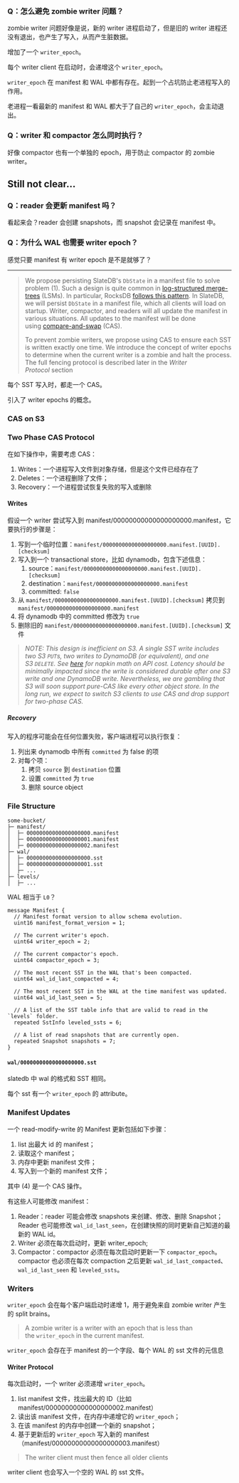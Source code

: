 ### Q：怎么避免 zombie writer 问题？

zombie writer 问题好像是说，新的 writer 进程启动了，但是旧的 writer 进程还没有退出，也产生了写入，从而产生脏数据。

增加了一个 `writer_epoch`。

每个 writer client 在启动时，会递增这个 `writer_epoch`。

`writer_epoch` 在 manifest 和 WAL 中都有存在。起到一个占坑防止老进程写入的作用。

老进程一看最新的 manifest 和 WAL 都大于了自己的 `writer_epoch`，会主动退出。
### Q：writer 和 compactor 怎么同时执行？

好像 compactor 也有一个单独的 epoch，用于防止 compactor 的 zombie writer。
## Still not clear...
### Q：reader 会更新 manifest 吗？

看起来会？reader 会创建 snapshots，而 snapshot 会记录在 manifest 中。
### Q：为什么 WAL 也需要 writer epoch？

感觉只要 manifest 有 writer epoch 是不是就够了？

---

> We propose persisting SlateDB's `DbState` in a manifest file to solve problem (1). Such a design is quite common in [log-structured merge-trees](https://en.wikipedia.org/wiki/Log-structured_merge-tree) (LSMs). In particular, RocksDB [follows this pattern](https://github.com/facebook/rocksdb/wiki/MANIFEST). In SlateDB, we will persist `DbState` in a manifest file, which all clients will load on startup. Writer, compactor, and readers will all update the manifest in various situations. All updates to the manifest will be done using [compare-and-swap](https://en.wikipedia.org/wiki/Compare-and-swap) (CAS).
> 
> To prevent zombie writers, we propose using CAS to ensure each SST is written exactly one time. We introduce the concept of writer epochs to determine when the current writer is a zombie and halt the process. The full fencing protocol is described later in the _Writer Protocol_ section

每个 SST 写入时，都走一个 CAS。

引入了 writer epochs 的概念。

### CAS on S3

### Two Phase CAS Protocol

在如下操作中，需要考虑 CAS：

1. Writes：一个进程写入文件到对象存储，但是这个文件已经存在了
2. Deletes：一个进程删除了文件；
3. Recovery：一个进程尝试恢复失败的写入或删除
#### Writes

假设一个 writer 尝试写入到 manifest/00000000000000000000.manifest，它要执行的步骤是：

1. 写到一个临时位置：`manifest/00000000000000000000.manifest.[UUID].[checksum]`
2. 写入到一个 transactional store，比如 dynamodb，包含下述信息：
	1. source：`manifest/00000000000000000000.manifest.[UUID].[checksum]`
	2. destination：`manifest/00000000000000000000.manifest`
	3. committed: `false`
3. 从 `manifest/00000000000000000000.manifest.[UUID].[checksum]` 拷贝到 `manifest/00000000000000000000.manifest`
4. 将 dynamodb 中的 committed 修改为 `true`
5. 删除旧的 `manifest/00000000000000000000.manifest.[UUID].[checksum]` 文件

> _NOTE: This design is inefficient on S3. A single SST write includes two S3 `PUT`s, two writes to DynamoDB (or equivalent), and one S3 `DELETE`. See [here](https://github.com/slatedb/slatedb/pull/43#issuecomment-2105368258) for napkin math on API cost. Latency should be minimally impacted since the write is considered durable after one S3 write and one DynamoDB write. Nevertheless, we are gambling that S3 will soon support pure-CAS like every other object store. In the long run, we expect to switch S3 clients to use CAS and drop support for two-phase CAS._
##### Recovery

写入的程序可能会在任何位置失败，客户端进程可以执行恢复：

1. 列出来 dynamodb 中所有 `committed` 为 false 的项
2. 对每个项：
	1. 拷贝 `source` 到 `destination` 位置
	2. 设置 `committed` 为 `true`
	3. 删除 source object

### File Structure

```
some-bucket/
├─ manifest/
│  ├─ 00000000000000000000.manifest
│  ├─ 00000000000000000001.manifest
│  ├─ 00000000000000000002.manifest
├─ wal/
│  ├─ 00000000000000000000.sst
│  ├─ 00000000000000000001.sst
│  ├─ ...
├─ levels/
│  ├─ ...
```

WAL 相当于 `L0`？

```
message Manifest {
  // Manifest format version to allow schema evolution.
  uint16 manifest_format_version = 1;

  // The current writer's epoch.
  uint64 writer_epoch = 2;

  // The current compactor's epoch.
  uint64 compactor_epoch = 3;

  // The most recent SST in the WAL that's been compacted.
  uint64 wal_id_last_compacted = 4;

  // The most recent SST in the WAL at the time manifest was updated.
  uint64 wal_id_last_seen = 5;

  // A list of the SST table info that are valid to read in the `levels` folder.
  repeated SstInfo leveled_ssts = 6;

  // A list of read snapshots that are currently open.
  repeated Snapshot snapshots = 7;
}
```
#### `wal/00000000000000000000.sst`

slatedb 中 wal 的格式和 SST 相同。

每个 sst 有一个 `writer_epoch` 的 attribute。

### Manifest Updates

一个 read-modify-write 的 Manifest 更新包括如下步骤：

1. list 出最大 id 的 manifest；
2. 读取这个 manifest；
3. 内存中更新 manifest 文件；
4. 写入到一个新的 manifest 文件；

其中 (4) 是一个 CAS 操作。

有这些人可能修改 manifest：

1. Reader：reader 可能会修改 snapshots 来创建、修改、删除 Snapshot；Reader 也可能修改 `wal_id_last_seen`，在创建快照的同时更新自己知道的最新的 WAL id。
2. Writer 必须在每次启动时，更新 writer_epoch;
3. Compactor：compactor 必须在每次启动时更新一下 `compactor_epoch`。compactor 也必须在每次 compaction 之后更新 `wal_id_last_compacted`、`wal_id_last_seen` 和 `leveled_ssts`。
### Writers

`writer_epoch` 会在每个客户端启动时递增 1，用于避免来自 zombie writer 产生的 split brains。

> A zombie writer is a writer with an epoch that is less than the `writer_epoch` in the current manifest.

`writer_epoch` 会存在于 manifest 的一个字段、每个 WAL 的 sst 文件的元信息

#### Writer Protocol

每次启动时，一个 writer 必须递增 `writer_epoch`。

1. list manifest 文件，找出最大的 ID（比如 manifest/00000000000000000002.manifest）
2. 读出该 manifest 文件，在内存中递增它的 `writer_epoch`；
3. 在该 manifest 的内存中创建一个新的 snapshot；
4. 基于更新后的 `writer_epoch` 写入新的 manifest（manifest/00000000000000000003.manifest）

> The writer client must then fence all older clients

writer client 也会写入一个空的  WAL 的 sst 文件。

